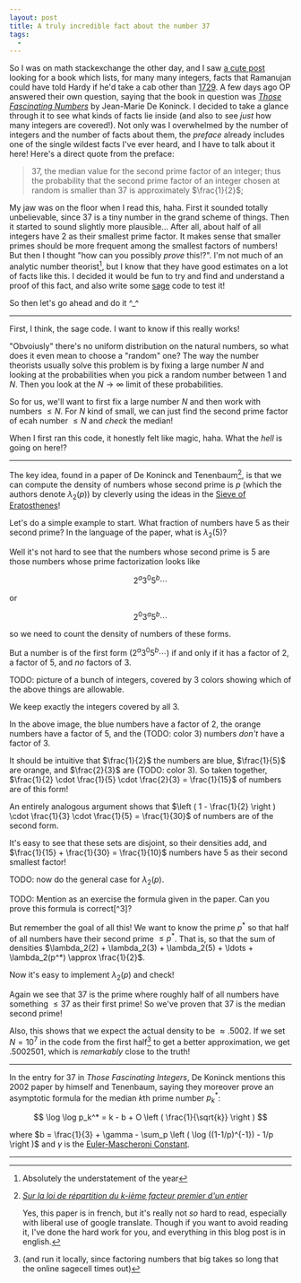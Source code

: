 ```yaml
---
layout: post
title: A truly incredible fact about the number 37
tags:
  - 
---
```


So I was on math stackexchange the other day, and I saw [a cute post][1] 
looking for a book which lists, for many many integers, facts that Ramanujan 
could have told Hardy if he'd take a cab other than [1729][2]. A few days ago 
OP answered their own question, saying that the book in question was 
[_Those Fascinating Numbers_][3] by Jean-Marie De Koninck. I decided to take 
a glance through it to see what kinds of facts lie inside 
(and also to see _just_ how many integers are covered!). Not only was I 
overwhelmed by the number of integers and the number of facts about them, 
the _preface_ already includes one of the single wildest facts I've ever heard, 
and I have to talk about it here! Here's a direct quote from the preface:

> 37, the median value for the second prime factor of an integer; 
> thus the probability that the second prime factor of an integer 
> chosen at random is smaller than 37 is approximately $\frac{1}{2}$;

My jaw was on the floor when I read this, haha. First it sounded totally 
unbelievable, since 37 is a tiny number in the grand scheme of things. Then 
it started to sound slightly more plausible... After all, about half of all 
integers have $2$ as their smallest prime factor. It makes sense that smaller 
primes should be more frequent among the smallest factors of numbers! But then 
I thought "how can you possibly _prove_ this!?". I'm not much of an analytic 
number theorist[^1], but I know that they have good estimates on a lot of 
facts like this. I decided it would be fun to try and find and understand a 
proof of this fact, and also write some [sage][4] code to test it!

So then let's go ahead and do it ^_^

---

First, I think, the sage code. I want to know if this really works!

"Obvoiusly" there's no uniform distribution on the natural numbers, so 
what does it even mean to choose a "random" one? The way the number theorists 
usually solve this problem is by fixing a large number $N$ and looking at 
the probabilities when you pick a random number between $1$ and $N$. Then you 
look at the $N \to \infty$ limit of these probabilities.

So for us, we'll want to first fix a large number $N$ and then work with 
numbers $\leq N$. For $N$ kind of small, we can just find the second prime 
factor of ecah number $\leq N$ and _check_ the median!

<div class="auto">
<script type="text/x-sage">

def getSecondSmallestFactors(N):
    data = []
    for n in range(1, N):
        fs = factor(n)
        if len(fs) > 1:
            second_smallest = fs[1][0]
            data += [second_smallest]
        else:
            # If there's only one prime factor
            # say the second prime factor is infinity
            data += [oo]
    
    return data

@interact
def _(N=input_box(10^5, width=10, label="$N$")):
    data = getSecondSmallestFactors(N)

    med = numpy.median(data)
    show("median second prime: ")
    show(med)
    show("")

    below37 = len([d for d in data if d <= 37]) / N
    show("fraction of numbers whose second prime is at most 37: ")
    show(below37.n())
    show("")
</script>
</div>

When I first ran this code, it honestly felt like magic, haha. What the 
_hell_ is going on here!?

---

The key idea, found in a paper of De Koninck and Tenenbaum[^2], 
is that we can compute the density of numbers whose second prime is $p$ 
(which the authors denote $\lambda_2(p)$) by cleverly using the ideas in the
[Sieve of Eratosthenes][7]!

Let's do a simple example to start. What fraction of numbers have $5$ as 
their second prime? In the language of the paper, what is $\lambda_2(5)$?

Well it's not hard to see that the numbers whose second prime is $5$ are 
those numbers whose prime factorization looks like

$$2^a 3^0 5^b \cdots$$

or 

$$2^0 3^a 5^b \cdots$$

so we need to count the density of numbers of these forms.

But a number is of the first form ($2^a 3^0 5^b \cdots$) if and only if 
it has a factor of $2$, a factor of $5$, and _no_ factors of $3$. 

<div class=boxed markdown=1>
TODO: picture of a bunch of integers, covered by 3 colors 
showing which of the above things are allowable.

We keep exactly the integers covered by all 3.
</div>

In the above image, the blue numbers have a factor of $2$, 
the orange numbers have a factor of $5$, and the (TODO: color 3) 
numbers _don't_ have a factor of $3$. 

It should be intuitive that $\frac{1}{2}$ the numbers are blue, 
$\frac{1}{5}$ are orange, and $\frac{2}{3}$ are (TODO: color 3). 
So taken together, 
$\frac{1}{2} \cdot \frac{1}{5} \cdot \frac{2}{3} = \frac{1}{15}$ of numbers 
are of this form!

An entirely analogous argument shows that 
$\left ( 1 - \frac{1}{2} \right ) \cdot \frac{1}{3} \cdot \frac{1}{5} = \frac{1}{30}$ 
of numbers are of the second form.

It's easy to see that these sets are disjoint, so their densities add, and 
$\frac{1}{15} + \frac{1}{30} = \frac{1}{10}$ numbers have $5$ as their 
second smallest factor!

TODO: now do the general case for $\lambda_2(p)$. 

<div class=boxed markdown=1>
TODO: 
Mention as an exercise
the formula given in the paper. Can you prove this formula is correct[^3]? 

</div>

But remember the goal of all this! We want to know the prime $p^*$ so that 
half of all numbers have their second prime $\leq p^*$. That is, so that 
the sum of densities 
$\lambda_2(2) + \lambda_2(3) + \lambda_2(5) + \ldots + \lambda_2(p^*) \approx \frac{1}{2}$.

Now it's easy to implement $\lambda_2(p)$ and check!

<div class="auto">
<script type="text/x-sage">
def lambda2(p):
    """
    Compute the density of the set of n whose 2nd prime is p.
    See equation (1.3) in Koninck and Tenenbaum, 2002
    """

    s = 0
    out = 1

    for q in Primes():
        if q >= p:
            break
        out *= (1 - (1/q))

    for q in Primes():
        if q >= p:
            break
        s += (1/q) * (1 - (1/q))^(-1)

    out *= s
    out *= 1/p 

    return out

total = 0
for p in Primes():
    if total > 0.5: break

    l = lambda2(p)
    total += l

    show("{} of numbers have {} as their second prime".format(l.n(),p))
    show("so {} of numbers have second prime at most {}".format(total.n(), p))
    show("")
</script>
</div>

Again we see that $37$ is the prime where roughly half of all numbers 
have something $\leq 37$ as their first prime! So we've proven that 
$37$ is the median second prime!

Also, this shows that we expect the actual density to be $\approx .5002$. 
If we set $N = 10^7$ in the code from the first half[^4]
to get a better approximation, we get $.5002501$, which is _remarkably_ 
close to the truth!

---

In the entry for $37$ in _Those Fascinating Integers_, De Koninck 
mentions this 2002 paper by himself and Tenenbaum, saying they moreover 
prove an asymptotic formula for the median $k$th prime number $p_k^*$:

$$
\log \log p_k^* = k - b + O \left ( \frac{1}{\sqrt{k}} \right )
$$

where $b = \frac{1}{3} + \gamma - \sum_p \left ( \log ((1-1/p)^{-1}) - 1/p \right )$ 
and $\gamma$ is the [Euler-Mascheroni Constant][6].


---

[^1]: Absolutely the understatement of the year

[^2]:
    [_Sur la loi de répartition du k-ième facteur premier d'un entier_][5]

    Yes, this paper is in french, but it's really not _so_ hard to read, 
    especially with liberal use of google translate. Though if you want to 
    avoid reading it, I've done the hard work for you, and everything in this 
    blog post is in english.

[^3]:
    It might be helpful to remember a generating function trick that 
    shows up fairly often (for instance in [partitions][8] and the 
    [riemann zeta function][9]):

    $$
    \sum \frac{1}{n} = \prod_p \left ( 1 - \frac{1}{p} \right )^{-1}
    $$

    Don't worry that this sum diverges for now. Just take note of _why_ 
    these two sides are equal. You should expand each term of the right hand 
    side as a geometric series, then check what happens when you foil.

[^4]:
    (and run it locally, since factoring numbers that big takes so long
    that the online sagecell times out)

[1]: https://math.stackexchange.com/questions/4767549/the-book-youll-need-when-someone-came-up-with-a-random-car-plate-number/4790221#4790221
[2]: https://en.wikipedia.org/wiki/1729_(number)
[3]: https://bookstore.ams.org/mbk-64
[4]: https://sagemath.org
[5]: https://doi.org/10.1017/S0305004102005972
[6]: https://en.wikipedia.org/wiki/Euler%27s_constant
[7]: https://en.wikipedia.org/wiki/Sieve_of_Eratosthenes
[8]: https://en.wikipedia.org/wiki/Partition_function_(number_theory)
[9]: https://en.wikipedia.org/wiki/Riemann_zeta_function
